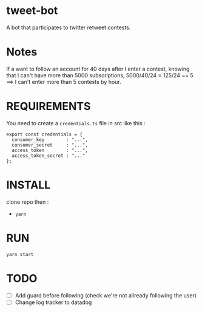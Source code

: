 # tweet-bot
A bot that participates to twitter retweet contests.


# Notes
If a want to follow an account for 40 days after I enter a contest, knowing that I can't have more than 5000 subscriptions,
5000/40/24 = 125/24 ~= 5 ==> I can't enter more than 5 contests by hour.


# REQUIREMENTS
You need to create a `credentials.ts` file in src like this :
```
export const credentials = {
  consumer_key        : "...",
  consumer_secret     : "...",
  access_token        : "...",
  access_token_secret : "..."
};
```


# INSTALL
clone repo then :
- `yarn`


# RUN
`yarn start`


# TODO
- [ ] Add guard before following (check we're not allready following the user)
- [ ] Change log tracker to datadog
